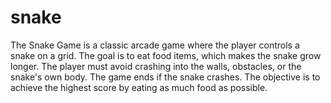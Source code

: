 # snake
The Snake Game is a classic arcade game where the player controls a snake on a grid. The goal is to eat food items, which makes the snake grow longer. The player must avoid crashing into the walls, obstacles, or the snake's own body. The game ends if the snake crashes. The objective is to achieve the highest score by eating as much food as possible.

